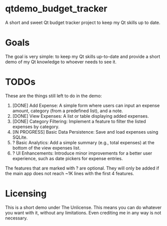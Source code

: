 # qtdemo_budget_tracker
A short and sweet Qt budget tracker project to keep my Qt skills up to date.


# Goals

The goal is very simple: to keep my Qt skills up-to-date and provide a short demo of my Qt knowledge to whoever needs to see it.

# TODOs

These are the things still left to do in the demo:

1. [DONE] Add Expense: A simple form where users can input an expense amount, category (from a predefined list), and a note.
2. [DONE] View Expenses: A list or table displaying added expenses.
3. [DONE] Category Filtering: Implement a feature to filter the listed expenses by category.
4. [IN PROGRESS] Basic Data Persistence: Save and load expenses using SQLite.
5. ? Basic Analytics: Add a simple summary (e.g., total expenses) at the bottom of the view expenses list.
6. ? UI Enhancements: Introduce minor improvements for a better user experience, such as date pickers for expense entries.

The features that are marked with ? are optional. They will only be added if the main app does not reach ~1K lines with the first 4 features.


# Licensing

This is a short demo under The Unlicense. This means you can do whatever you want with it, without any limitations. Even crediting me in any way is not necessary.